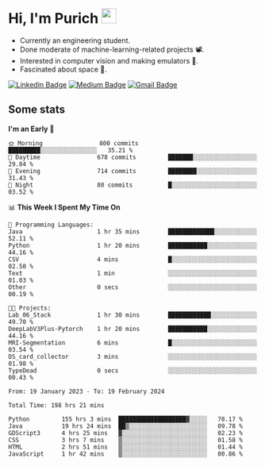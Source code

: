 <h1 align="left">Hi, I'm Purich
<img src="https://media.giphy.com/media/hvRJCLFzcasrR4ia7z/giphy.gif" width="30px"/></h1>

* Currently an engineering student.
* Done moderate of machine-learning-related projects :film_projector:.
* Interested in computer vision and making emulators :space_invader:.
* Fascinated about space :milky_way:.

[![Linkedin Badge](https://img.shields.io/badge/-Purich-blue?style=flat-square&logo=Linkedin&logoColor=white&link=https://www.linkedin.com/in/purich-siritip-16b3b3255/)](https://www.linkedin.com/in/purich-siritip-16b3b3255) [![Medium Badge](https://img.shields.io/badge/-@purich-gray?style=flat-square&labelColor=000000&logo=Medium&link=https://medium.com/@phuritsiritip)](https://medium.com/@phuritsiritip)
[![Gmail Badge](https://img.shields.io/badge/-mark.phurit@gmail.com-c14438?style=flat-square&logo=Gmail&logoColor=white&link=mailto:mark.phurit@gmail.com)](mailto:mark.phurit@gmail.com)

## Some stats

  
  <!--START_SECTION:waka-->
**I'm an Early 🐤** 

```text
🌞 Morning                800 commits         █████████░░░░░░░░░░░░░░░░   35.21 % 
🌆 Daytime                678 commits         ███████░░░░░░░░░░░░░░░░░░   29.84 % 
🌃 Evening                714 commits         ████████░░░░░░░░░░░░░░░░░   31.43 % 
🌙 Night                  80 commits          █░░░░░░░░░░░░░░░░░░░░░░░░   03.52 % 
```


📊 **This Week I Spent My Time On** 

```text
💬 Programming Languages: 
Java                     1 hr 35 mins        █████████████░░░░░░░░░░░░   52.11 % 
Python                   1 hr 20 mins        ███████████░░░░░░░░░░░░░░   44.16 % 
CSV                      4 mins              █░░░░░░░░░░░░░░░░░░░░░░░░   02.50 % 
Text                     1 min               ░░░░░░░░░░░░░░░░░░░░░░░░░   01.03 % 
Other                    0 secs              ░░░░░░░░░░░░░░░░░░░░░░░░░   00.19 % 

🐱‍💻 Projects: 
Lab_06_Stack             1 hr 30 mins        ████████████░░░░░░░░░░░░░   49.70 % 
DeepLabV3Plus-Pytorch    1 hr 20 mins        ███████████░░░░░░░░░░░░░░   44.16 % 
MRI-Segmentation         6 mins              █░░░░░░░░░░░░░░░░░░░░░░░░   03.54 % 
DS_card_collector        3 mins              ░░░░░░░░░░░░░░░░░░░░░░░░░   01.98 % 
TypeDead                 0 secs              ░░░░░░░░░░░░░░░░░░░░░░░░░   00.43 % 
```


<!--END_SECTION:waka-->

  <!--START_SECTION:waka-simple-->

```text
From: 19 January 2023 - To: 19 February 2024

Total Time: 198 hrs 21 mins

Python         155 hrs 3 mins  ███████████████████▓░░░░░   78.17 %
Java           19 hrs 24 mins  ██▒░░░░░░░░░░░░░░░░░░░░░░   09.78 %
GDScript3      4 hrs 25 mins   ▓░░░░░░░░░░░░░░░░░░░░░░░░   02.23 %
CSS            3 hrs 7 mins    ▒░░░░░░░░░░░░░░░░░░░░░░░░   01.58 %
HTML           2 hrs 51 mins   ▒░░░░░░░░░░░░░░░░░░░░░░░░   01.44 %
JavaScript     1 hr 42 mins    ▒░░░░░░░░░░░░░░░░░░░░░░░░   00.86 %
```

<!--END_SECTION:waka-simple-->

  <!--![Anurag's GitHub stats](https://github-readme-stats.vercel.app/api?username=vikimark&show_icons=true&theme=gruvbox_light)-->
  
<!--
**vikimark/vikimark** is a ✨ _special_ ✨ repository because its `README.md` (this file) appears on your GitHub profile.

Here are some ideas to get you started:

- 🔭 I’m currently working on ...
- 🌱 I’m currently learning ...
- 👯 I’m looking to collaborate on ...
- 🤔 I’m looking for help with ...
- 💬 Ask me about ...
- 📫 How to reach me: ...
- 😄 Pronouns: ...
- ⚡ Fun fact: ...
-->
